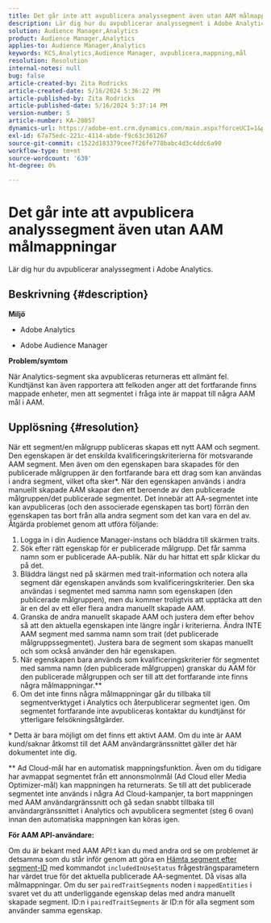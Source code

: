 ```yaml
---
title: Det går inte att avpublicera analyssegment även utan AAM målmappningar
description: Lär dig hur du avpublicerar analyssegment i Adobe Analytics.
solution: Audience Manager,Analytics
product: Audience Manager,Analytics
applies-to: Audience Manager,Analytics
keywords: KCS,Analytics,Audience Manager, avpublicera,mappning,mål
resolution: Resolution
internal-notes: null
bug: false
article-created-by: Zita Rodricks
article-created-date: 5/16/2024 5:36:22 PM
article-published-by: Zita Rodricks
article-published-date: 5/16/2024 5:37:14 PM
version-number: 5
article-number: KA-20057
dynamics-url: https://adobe-ent.crm.dynamics.com/main.aspx?forceUCI=1&pagetype=entityrecord&etn=knowledgearticle&id=5c5b09cb-aa13-ef11-9f89-6045bd0298d4
exl-id: 67a75edc-221c-4114-abde-f9c63c361267
source-git-commit: c1522d183379cee7f26fe778babc4d3c4ddc6a90
workflow-type: tm+mt
source-wordcount: '639'
ht-degree: 0%

---
```


# Det går inte att avpublicera analyssegment även utan AAM målmappningar


Lär dig hur du avpublicerar analyssegment i Adobe Analytics.

## Beskrivning {#description}


<b>Miljö</b>

- Adobe Analytics

- Adobe Audience Manager

<b>Problem/symtom</b>

När Analytics-segment ska avpubliceras returneras ett allmänt fel. Kundtjänst kan även rapportera att felkoden anger att det fortfarande finns mappade enheter, men att segmentet i fråga inte är mappat till några AAM mål i AAM.


## Upplösning {#resolution}


När ett segment/en målgrupp publiceras skapas ett nytt AAM och segment. Den egenskapen är det enskilda kvalificeringskriterierna för motsvarande AAM segment. Men även om den egenskapen bara skapades för den publicerade målgruppen är den fortfarande bara ett drag som kan användas i andra segment, vilket ofta sker\*. När den egenskapen används i andra manuellt skapade AAM skapar den ett beroende av den publicerade målgruppen/det publicerade segmentet. Det innebär att AA-segmentet inte kan avpubliceras (och den associerade egenskapen tas bort) förrän den egenskapen tas bort från alla andra segment som det kan vara en del av. Åtgärda problemet genom att utföra följande:

1. Logga in i din Audience Manager-instans och bläddra till skärmen traits.
2. Sök efter rätt egenskap för er publicerade målgrupp. Det får samma namn som er publicerade AA-publik. När du har hittat ett spår klickar du på det.
3. Bläddra längst ned på skärmen med trait-information och notera alla segment där egenskapen används som kvalificeringskriterier. Den ska användas i segmentet med samma namn som egenskapen (den publicerade målgruppen), men du kommer troligtvis att upptäcka att den är en del av ett eller flera andra manuellt skapade AAM.
4. Granska de andra manuellt skapade AAM och justera dem efter behov så att den aktuella egenskapen inte längre ingår i kriterierna. Ändra INTE AAM segment med samma namn som trait (det publicerade målgruppssegmentet). Justera bara de segment som skapas manuellt och som också använder den här egenskapen.
5. När egenskapen bara används som kvalificeringskriterier för segmentet med samma namn (den publicerade målgruppen) granskar du AAM för den publicerade målgruppen och ser till att det fortfarande inte finns några målmappningar.\*\*
6. Om det inte finns några målmappningar går du tillbaka till segmentverktyget i Analytics och återpublicerar segmentet igen. Om segmentet fortfarande inte avpubliceras kontaktar du kundtjänst för ytterligare felsökningsåtgärder.


\* Detta är bara möjligt om det finns ett aktivt AAM. Om du inte är AAM kund/saknar åtkomst till det AAM användargränssnittet gäller det här dokumentet inte dig.

\*\* Ad Cloud-mål har en automatisk mappningsfunktion. Även om du tidigare har avmappat segmentet från ett annonsmolnmål (Ad Cloud eller Media Optimizer-mål) kan mappningen ha returnerats. Se till att det publicerade segmentet inte används i några Ad Cloud-kampanjer, ta bort mappningen med AAM användargränssnitt och gå sedan snabbt tillbaka till användargränssnittet i Analytics och avpublicera segmentet (steg 6 ovan) innan den automatiska mappningen kan köras igen.

<b>För AAM API-användare:</b>

Om du är bekant med AAM API:t kan du med andra ord se om problemet är detsamma som du står inför genom att göra en [Hämta segment efter segment-ID](https://bank.demdex.com/portal/swagger/index.html#/Segments%20API/get_segments__sid_) med kommandot `includedInUseStatus` frågesträngsparametern har värdet true för det aktuella publicerade AA-segmentet. Då visas alla målmappningar. Om du ser `pairedTraitSegments` noden i `mappedEntities` i svaret vet du att underliggande egenskap delas med andra manuellt skapade segment. ID:n i `pairedTraitSegments` är ID:n för alla segment som använder samma egenskap.
